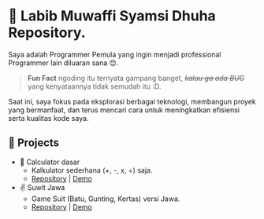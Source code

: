 # 📌 Labib Muwaffi Syamsi Dhuha Repository.

Saya adalah Programmer Pemula yang ingin menjadi professional Programmer lain diluaran sana 😊.

> **Fun Fact** ngoding itu ternyata gampang banget, _~~kalau ga ada BUG~~_ yang kenyataannya tidak semudah itu :D.

Saat ini, saya fokus pada eksplorasi berbagai teknologi, membangun proyek yang bermanfaat, dan terus mencari cara untuk meningkatkan efisiensi serta kualitas kode saya.

## 🚀 Projects
- 🧮 Calculator dasar
  - Kalkulator sederhana (+, -, x, ÷) saja.
  - [Repository](https://github.com/bibbbb/calculator) | [Demo](https://bibbbb.github.io/calculator)
- ✌ Suwit Jawa
  - Game Suit (Batu, Gunting, Kertas) versi Jawa.
  - [Repository](https://github.com/bibbbb/suwit-jawa) | [Demo](https://bibbbb.github.io/suwit-jawa)
